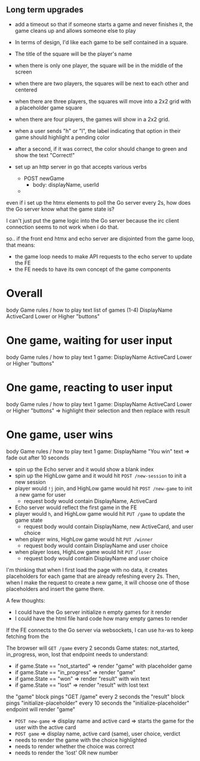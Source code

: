 ## Long term upgrades
- add a timeout so that if someone starts a game and never finishes it, the game cleans up and allows
    someone else to play

- In terms of design, I'd like each game to be self contained in a square.
- The title of the square will be the player's name
- when there is only one player, the square will be in the middle of the screen
- when there are two players, the squares will be next to each other and centered
- when there are three players, the squares will move into a 2x2 grid with a placeholder game square
- when there are four players, the games will show in a 2x2 grid.

- when a user sends "h" or "l", the label indicating that option in their game should highlight a pending color
- after a second, if it was correct, the color should change to green and show the text "Correct!"


- set up an http server in go that accepts various verbs
    - POST newGame
        - body: displayName, userId
    -


even if i set up the htmx elements to poll the Go server every 2s, how does the Go server
know what the game state is?

I can't just put the game logic into the Go server because the irc client connection seems to
not work when i do that.

so.. if the front end htmx and echo server are disjointed from the game loop, that means:
- the game loop needs to make API requests to the echo server to update the FE
- the FE needs to have its own concept of the game components

# Overall
body
    Game rules / how to play text
    list of games (1-4)
        DisplayName
        ActiveCard
        Lower or Higher "buttons"


# One game, waiting for user input
body
    Game rules / how to play text
    1 game:
        DisplayName
        ActiveCard
        Lower or Higher "buttons"

#  One game, reacting to user input
body
    Game rules / how to play text
    1 game:
        DisplayName
        ActiveCard
        Lower or Higher "buttons" => highlight their selection and then replace with result
# One game, user wins
body
    Game rules / how to play text
    1 game:
        DisplayName
        "You win" text => fade out after 10 seconds



- spin up the Echo server and it would show a blank index
- spin up the HighLow game and it would hit `POST /new-session` to init a new session
- player would `!j` join, and HighLow game would hit `POST /new-game` to init a new game for user
    - request body would contain DisplayName, ActiveCard
- Echo server would reflect the first game in the FE
- player would `h`, and HighLow game would hit `PUT /game` to update the game state
    - request body would contain DisplayName, new ActiveCard, and user choice
- when player wins, HighLow game would hit `PUT /winner`
    - request body would contain DisplayName and user choice
- when player loses, HighLow game would hit `PUT /loser`
    - request body would contain DisplayName and user choice



I'm thinking that when I first load the page with no data, it creates placeholders for each game
that are already refeshing every 2s. Then, when I make the request to create a new game, it will
choose one of those placeholders and insert the game there.


A few thoughts:
- I could have the Go server initialize n empty games for it render
- I could have the html file hard code how many empty games to render


If the FE connects to the Go server via websockets, I can use hx-ws to keep fetching from the



The browser will `GET /game` every 2 seconds
Game states: not_started, in_progress, won, lost
that endpoint needs to understand:
- if game.State == "not_started" => render "game" with placeholder game
- if game.State == "in_progress" => render "game"
- if game.State == "won" => render "result" with win text
- if game.State == "lost" => render "result" with lost text

the "game" block pings "GET /game" every 2 seconds
the "result" block pings "initialize-placeholder" every 10 seconds
the "initialize-placeholder" endpoint will render "game"


- `POST new-game` => display name and active card
=> starts the game for the user with the active card
- `POST game` => display name, active card (same), user choice, verdict
- needs to render the game with the choice highlighted
- needs to render whether the choice was correct
- needs to render the 'lost' OR new number
